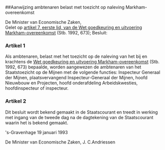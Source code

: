 <meta http-equiv='Content-Type' content='text/html; charset=utf-8' />

##Aanwijzing ambtenaren belast met toezicht op naleving Markham-overeenkomst

De Minister van Economische Zaken,  
Gelet op [artikel 7, eerste lid, van de Wet goedkeuring en uitvoering Markham-overeenkomst](../../../../../../../../../../wet/wet/goedkeuring/en/uitvoering/markham-overeenkomst/BWBR0005766/README.md) (Stb. 1992, 673);
Besluit:    

### Artikel  1  

Als ambtenaren, belast met het toezicht op de naleving van het bij en krachtens de [Wet goedkeuring en uitvoering Markham-overeenkomst](../../../../../../../../../../wet/wet/goedkeuring/en/uitvoering/markham-overeenkomst/BWBR0005766/README.md) (Stb. 1992, 673) bepaalde, worden aangewezen de ambtenaren van het Staatstoezicht op de Mijnen met de volgende functies: Inspecteur Generaal der Mijnen, plaatsvervangend Inspecteur-Generaal der Mijnen, hoofd Nieuwbouw en Projecten, hoofd onderafdeling Arbeidskwesties, hoofdinspecteur of inspecteur.  

### Artikel  2  

Dit besluit wordt bekend gemaakt in de Staatscourant en treedt in werking met ingang van de tweede dag na de dagtekening van de Staatscourant waarin het is bekend gemaakt.  

's-Gravenhage 
19 januari 1993    

De 
Minister van Economische Zaken, 
J. C.Andriessen    
